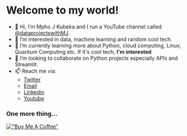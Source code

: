 # Welcome to my world!


- 👋 Hi, I’m Mpho J Kubeka and I run a YouTube channel called [@dataprojectswithMJ](https://www.youtube.com/channel/UClOP0fAisga04q3OB1iC4nQ/featured).
- 👀 I’m interested in data, machine learning and random cool tech.
- 🌱 I’m currently learning more about Python, cloud computing, Linux, Quantum Computing etc. If it's cool tech, **I'm interested**
- 💞️ I’m looking to collaborate on Python projects especially APIs and Streamlit.
- 📫 Reach me via:
  - [Twitter](https://twitter.com/MphoJKubeka)
  - [Email](kubeka7712@gmail.com)
  - [Linkedin](https://linkedin.com/in/mpho-jan-kubeka)
  - [Youtube](https://www.youtube.com/channel/UClOP0fAisga04q3OB1iC4nQ/featured)
  
### One more thing...
[!["Buy Me A Coffee"](https://www.buymeacoffee.com/assets/img/custom_images/orange_img.png)](https://www.buymeacoffee.com/mphowithdata)

<!---
dataprojectswithMJ/dataprojectswithMJ is a ✨ special ✨ repository because its `README.md` (this file) appears on your GitHub profile.
You can click the Preview link to take a look at your changes.
--->
